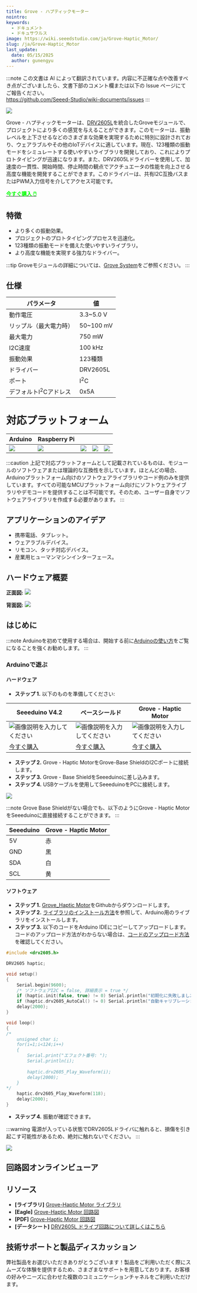 ```yaml
---
title: Grove - ハプティックモーター
nointro:
keywords:
  - ドキュメント
  - ドキュサウルス
image: https://wiki.seeedstudio.com/ja/Grove-Haptic_Motor/
slug: /ja/Grove-Haptic_Motor
last_update:
  date: 05/15/2025
  author: gunengyu
---
```

:::note
この文書は AI によって翻訳されています。内容に不正確な点や改善すべき点がございましたら、文書下部のコメント欄または以下の Issue ページにてご報告ください。  
https://github.com/Seeed-Studio/wiki-documents/issues
:::

![](https://files.seeedstudio.com/wiki/Grove-Haptic_Motor/img/bazaar884534_1.jpg)

Grove - ハプティックモーターは、[DRV2605L](http://www.ti.com/product/DRV2605L)を統合したGroveモジュールで、プロジェクトにより多くの感覚を与えることができます。このモーターは、振動レベルを上下させるなどのさまざまな効果を実現するために特別に設計されており、ウェアラブルやその他のIoTデバイスに適しています。現在、123種類の振動モードをシミュレートする使いやすいライブラリを開発しており、これによりプロトタイピングが迅速になります。また、DRV2605Lドライバーを使用して、加速度の一貫性、開始時間、停止時間の観点でアクチュエータの性能を向上させる高度な機能を開発することができます。このドライバーは、共有I2C互換バスまたはPWM入力信号を介してアクセス可能です。

<div class="get_one_now_container" style={{textAlign: 'center'}}>
    <a class="get_one_now_item" href="https://www.seeedstudio.com/Grove-Haptic-Motor-p-2546.html" target="_blank" rel="noopener noreferrer"><strong><span><font color={'FFFFFF'} size={"4"}> 今すぐ購入 🖱️</font></span></strong></a>
</div>

## 特徴

- より多くの振動効果。
- プロジェクトのプロトタイピングプロセスを迅速化。
- 123種類の振動モードを備えた使いやすいライブラリ。
- より高度な機能を実現する強力なドライバー。

:::tip
    Groveモジュールの詳細については、[Grove System](https://wiki.seeedstudio.com/ja/Grove_System/)をご参照ください。
:::

## 仕様

| パラメータ                     | 値             |
|--------------------------------|----------------|
| 動作電圧                       | 3.3~5.0 V      |
| リップル（最大電力時）          | 50~100 mV      |
| 最大電力                       | 750 mW         |
| I2C速度                        | 100 kHz        |
| 振動効果                       | 123種類        |
| ドライバー                     | DRV2605L       |
| ポート                         | I<sup>2</sup>C |
| デフォルトI<sup>2</sup>Cアドレス | 0x5A           |

# 対応プラットフォーム

| Arduino                                                                                             | Raspberry Pi                                                                                             |                                                                                                 |                                                                                                          |                                                                                                    |
|-----------------------------------------------------------------------------------------------------|----------------------------------------------------------------------------------------------------------|-------------------------------------------------------------------------------------------------|---------------------------------------------------------------------------------------------------|----------------------------------------------------------------------------------------------------|
| ![](https://files.seeedstudio.com/wiki/wiki_english/docs/images/arduino_logo.jpg) | ![](https://files.seeedstudio.com/wiki/wiki_english/docs/images/raspberry_pi_logo_n.jpg) | ![](https://files.seeedstudio.com/wiki/wiki_english/docs/images/bbg_logo_n.jpg) | ![](https://files.seeedstudio.com/wiki/wiki_english/docs/images/wio_logo_n.jpg) | ![](https://files.seeedstudio.com/wiki/wiki_english/docs/images/linkit_logo.jpg) |

:::caution
    上記で対応プラットフォームとして記載されているものは、モジュールのソフトウェアまたは理論的な互換性を示しています。ほとんどの場合、Arduinoプラットフォーム向けのソフトウェアライブラリやコード例のみを提供しています。すべての可能なMCUプラットフォーム向けにソフトウェアライブラリやデモコードを提供することは不可能です。そのため、ユーザー自身でソフトウェアライブラリを作成する必要があります。
:::

## アプリケーションのアイデア

- 携帯電話、タブレット。
- ウェアラブルデバイス。
- リモコン、タッチ対応デバイス。
- 産業用ヒューマンマシンインターフェース。

## ハードウェア概要

**正面図:**
![](https://files.seeedstudio.com/wiki/Grove-Haptic_Motor/img/bazaar884534_1.jpg)

**背面図:**
![](https://files.seeedstudio.com/wiki/Grove-Haptic_Motor/img/Grove_Haptic_Motor_back.jpg)

## はじめに

:::note
    Arduinoを初めて使用する場合は、開始する前に[Arduinoの使い方](https://wiki.seeedstudio.com/ja/Getting_Started_with_Arduino/)をご覧になることを強くお勧めします。
:::

### Arduinoで遊ぶ

#### ハードウェア

- **ステップ 1.** 以下のものを準備してください:

| Seeeduino V4.2 | ベースシールド | Grove - Haptic Motor |
|--------------|-------------|-----------------|
|![画像説明を入力してください](https://files.seeedstudio.com/wiki/Grove_Light_Sensor/images/gs_1.jpg)|![画像説明を入力してください](https://files.seeedstudio.com/wiki/Grove_Light_Sensor/images/gs_4.jpg)|![画像説明を入力してください](https://files.seeedstudio.com/wiki/Grove-Haptic_Motor/img/bazaar884534_1s.jpg)|
|[今すぐ購入](https://www.seeedstudio.com/Seeeduino-V4.2-p-2517.html)|[今すぐ購入](https://www.seeedstudio.com/Base-Shield-V2-p-1378.html)|[今すぐ購入](https://www.seeedstudio.com/depot/Grove%C2%A0%C2%A0Haptic%C2%A0Motor-p-2546.html)|

- **ステップ 2.** Grove - Haptic MotorをGrove-Base ShieldのI2Cポートに接続します。
- **ステップ 3.** Grove - Base ShieldをSeeeduinoに差し込みます。
- **ステップ 4.** USBケーブルを使用してSeeeduinoをPCに接続します。

![](https://files.seeedstudio.com/wiki/Grove-Haptic_Motor/img/Grove_haptic_motor_connection.jpg)

:::note
 Grove Base Shieldがない場合でも、以下のようにGrove - Haptic MotorをSeeeduinoに直接接続することができます。
:::

| Seeeduino       | Grove - Haptic Motor |
|---------------|-------------------------|
| 5V           | 赤                     |
| GND           | 黒                   |
| SDA           | 白                   |
| SCL           | 黄                   |

#### ソフトウェア

- **ステップ 1.** [Grove_Haptic Motor](https://github.com/Seeed-Studio/Grove_Haptic_Motor/archive/master.zip)をGithubからダウンロードします。
- **ステップ 2.** [ライブラリのインストール方法](https://wiki.seeedstudio.com/ja/How_to_install_Arduino_Library)を参照して、Arduino用のライブラリをインストールします。
- **ステップ 3.** 以下のコードをArduino IDEにコピーしてアップロードします。コードのアップロード方法がわからない場合は、[コードのアップロード方法](https://wiki.seeedstudio.com/ja/Upload_Code/)を確認してください。

```cpp
#include <drv2605.h>

DRV2605 haptic;

void setup()
{
    Serial.begin(9600);
    /* ソフトウェアI2C = false, 詳細表示 = true */
    if (haptic.init(false, true) != 0) Serial.println("初期化に失敗しました！");
    if (haptic.drv2605_AutoCal() != 0) Serial.println("自動キャリブレーションに失敗しました！");
    delay(2000);
}

void loop()
{
/*
    unsigned char i;
    for(i=1;i<124;i++)
    {
        Serial.print("エフェクト番号: ");
        Serial.println(i);
        
        haptic.drv2605_Play_Waveform(i);
        delay(2000);
    }
*/
    haptic.drv2605_Play_Waveform(118);
    delay(2000);
}
```

- **ステップ 4.** 振動が確認できます。

:::warning
    電源が入っている状態でDRV2605Lドライバに触れると、損傷を引き起こす可能性があるため、絶対に触れないでください。
:::

![](https://files.seeedstudio.com/wiki/Grove-Haptic_Motor/img/Grove_Haptic_Motor_cautions.png)

## 回路図オンラインビューア

<div className="altium-ecad-viewer" data-project-src="https://files.seeedstudio.com/wiki/Grove-Haptic_Motor/res/Grove_Haptic_Motor_v0.9_Eagle.zip" style={{borderRadius: '0px 0px 4px 4px', height: 500, borderStyle: 'solid', borderWidth: 1, borderColor: 'rgb(241, 241, 241)', overflow: 'hidden', maxWidth: 1280, maxHeight: 700, boxSizing: 'border-box'}}>
</div>

## リソース

- **[ライブラリ]** [Grove-Haptic Motor ライブラリ](https://github.com/Seeed-Studio/Grove_Haptic_Motor)
- **[Eagle]** [Grove-Haptic Motor 回路図](https://files.seeedstudio.com/wiki/Grove-Haptic_Motor/res/Grove_Haptic_Motor_v0.9_Eagle.zip)
- **[PDF]** [Grove-Haptic Motor 回路図](https://files.seeedstudio.com/wiki/Grove-Haptic_Motor/res/Grove_Haptic_Motor_v0.9_SCH.pdf)
- **[データシート]** [DRV2605L ドライブ回路について詳しくはこちら](http://www.ti.com/product/DRV2605L)

## 技術サポートと製品ディスカッション

弊社製品をお選びいただきありがとうございます！製品をご利用いただく際にスムーズな体験を提供するため、さまざまなサポートを用意しております。お客様の好みやニーズに合わせた複数のコミュニケーションチャネルをご利用いただけます。

<div class="button_tech_support_container">
<a href="https://forum.seeedstudio.com/" class="button_forum"></a> 
<a href="https://www.seeedstudio.com/contacts" class="button_email"></a>
</div>

<div class="button_tech_support_container">
<a href="https://discord.gg/eWkprNDMU7" class="button_discord"></a> 
<a href="https://github.com/Seeed-Studio/wiki-documents/discussions/69" class="button_discussion"></a>
</div>